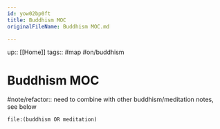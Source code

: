 ```yaml
---
id: yow02bp0ft
title: Buddhism MOC
originalFileName: Buddhism MOC.md

---
```


up:: [[Home]]
tags:: #map #on/buddhism

# Buddhism MOC

#note/refactor:: need to combine with other buddhism/meditation notes, see below

```query
file:(buddhism OR meditation)
```
